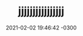 ---
layout: post
title:  "jjjjjjjjjjjjjjjj"
date:   2021-02-02 19:46:42 -0300
categories: jekyll update
image: https://i.pinimg.com/originals/e9/fe/cc/e9fecc84fcf11ca160ebf4f80791d275.jpg
tags: terror
categoria: aventura
---